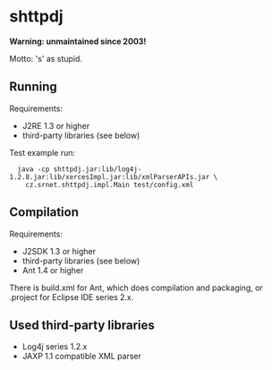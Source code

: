 # shttpdj

**Warning: unmaintained since 2003!**

Motto: 's' as stupid.

## Running

Requirements:

*  J2RE 1.3 or higher
*  third-party libraries (see below)

Test example run:
```
  java -cp shttpdj.jar:lib/log4j-1.2.8.jar:lib/xercesImpl.jar:lib/xmlParserAPIs.jar \
    cz.srnet.shttpdj.impl.Main test/config.xml
```
## Compilation

Requirements:

*  J2SDK 1.3 or higher
*  third-party libraries (see below)
*  Ant 1.4 or higher

There is build.xml for Ant, which does compilation and packaging, or
.project for Eclipse IDE series 2.x.

## Used third-party libraries

* Log4j series 1.2.x
* JAXP 1.1 compatible XML parser
